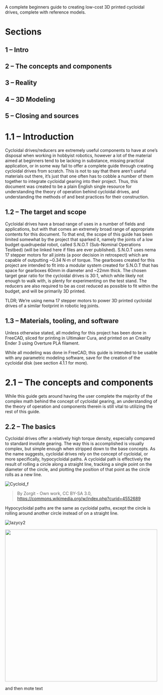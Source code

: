 A complete beginners guide to creating low-cost 3D printed cycloidal drives, complete with reference models.

# Sections
## 1 – Intro
## 2 – The concepts and components
## 3 – Reality
## 4 – 3D Modeling
## 5 – Closing and sources

# 1.1 – Introduction
Cycloidal drives/reducers are extremely useful components to have at one’s disposal when working in hobbyist robotics, however a lot of the material aimed at beginners tend to be lacking in substance, missing practical application, or in some way fail to offer a complete guide through creating cycloidal drives from scratch. This is not to say that there aren’t useful materials out there, it’s just that one often has to cobble a number of them together to integrate cycloidal gearing into their project. Thus, this document was created to be a plain English single resource for understanding the theory of operation behind cycloidal drives, and understanding the methods of and best practices for their construction.

## 1.2 – The target and scope
Cycloidal drives have a broad range of uses in a number of fields and applications, but with that comes an extremely broad range of appropriate contents for this document. To that end, the scope of this guide has been limited somewhat by the project that sparked it, namely the joints of a low budget quadrupedal robot, called S.N.O.T (Sub-Nominal Operations Testbed) (will be linked here if files are ever published). S.N.O.T uses nema 17 stepper motors for all joints (a poor decision in retrospect) which are capable of outputting ~0.34 N⋅m of torque. The gearboxes created for this project are intended to fit into a modular system created for S.N.O.T that has space for gearboxes 60mm in diameter and ~22mm thick. The chosen target gear ratio for the cycloidal drives is 30:1, which while likely not enough to walk with, is plenty for experimenting on the test stand. The reducers are also required to be as cost reduced as possible to fit within the budget, and will be primarily 3D printed.

TLDR; We’re using nema 17 stepper motors to power 3D printed cycloidal drives of a similar footprint in robotic leg joints.

## 1.3 – Materials, tooling, and software
Unless otherwise stated, all modeling for this project has been done in FreeCAD, sliced for printing in Ultimaker Cura, and printed on an Creality Ender 3 using Overture PLA filament.

While all modeling was done in FreeCAD, this guide is intended to be usable with any parametric modeling software, save for the creation of the cycloidal disk (see section 4.1.1 for more). 

# 2.1 – The concepts and components
While this guide gets around having the user complete the majority of the complex math behind the concept of cycloidal gearing, an understanding of the theory of operation and components therein is still vital to utilizing the rest of this guide.

## 2.2 – The basics

Cycloidal drives offer a relatively high torque density, especially compared to standard involute gearing. The way this is accomplished is visually complex, but simple enough when stripped down to the base concepts. As the name suggests, cycloidal drives rely on the concept of cycloidal, or more specifically, hypocycloidal paths. A cycloidal path is effectively the result of rolling a circle along a straight line, tracking a single point on the diameter of the circle, and plotting the position of that point as the circle rolls as a new line.  

![Cycloid_f](https://user-images.githubusercontent.com/79012344/120701874-6b013a80-c481-11eb-81f9-e52ea82c9533.gif)
> By Zorgit - Own work, CC BY-SA 3.0, https://commons.wikimedia.org/w/index.php?curid=4552689

Hypocycloidal paths are the same as cycloidal paths, except the circle is rolling around another circle instead of on a straight line.

![lazycy2](https://user-images.githubusercontent.com/79012344/120703537-6fc6ee00-c483-11eb-83df-f946946918f4.gif)










<img src="https://user-images.githubusercontent.com/79012344/120367491-ec6c9780-c2de-11eb-9e0b-7f542085e93b.gif" width="500">

and then mote text


